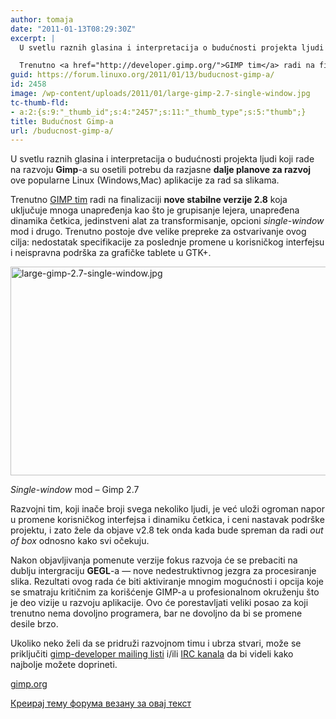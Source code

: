 ```yaml
---
author: tomaja
date: "2011-01-13T08:29:30Z"
excerpt: |
  U svetlu raznih glasina i interpretacija o budućnosti projekta ljudi koji rade na razvoju <strong>Gimp</strong>-a su osetili potrebu da razjasne <strong>dalje planove za razvoj</strong> ove popularne Linux (Windows,Mac) aplikacije za rad sa slikama.

  Trenutno <a href="http://developer.gimp.org/">GIMP tim</a> radi na finalizaciji <strong>nove stabilne verzije 2.8</strong> koja uključuje mnoga unapređenja kao što je grupisanje lejera, unapređena dinamika četkica, jedinstveni alat za transformisanje, opcioni <em>single-window</em> mod i drugo.
guid: https://forum.linuxo.org/2011/01/13/buducnost-gimp-a/
id: 2458
image: /wp-content/uploads/2011/01/large-gimp-2.7-single-window.jpg
tc-thumb-fld:
- a:2:{s:9:"_thumb_id";s:4:"2457";s:11:"_thumb_type";s:5:"thumb";}
title: Budućnost Gimp-a
url: /buducnost-gimp-a/
---
```

U svetlu raznih glasina i interpretacija o budućnosti projekta ljudi koji rade na razvoju **Gimp**-a su osetili potrebu da razjasne **dalje planove za razvoj** ove popularne Linux (Windows,Mac) aplikacije za rad sa slikama.

Trenutno [GIMP tim](http://developer.gimp.org/) radi na finalizaciji **nove stabilne verzije 2.8** koja uključuje mnoga unapređenja kao što je grupisanje lejera, unapređena dinamika četkica, jedinstveni alat za transformisanje, opcioni _single-window_ mod i drugo. Trenutno postoje dve velike prepreke za ostvarivanje ovog cilja: nedostatak specifikacije za poslednje promene u korisničkog interfejsu i neispravna podrška za grafičke tablete u GTK+.

<img class=" size-full wp-image-2457" src="https://linuxo.org/wp-content/uploads/2011/01/large-gimp-2.7-single-window.jpg" width="550" height="334" alt="large-gimp-2.7-single-window.jpg" srcset="https://linuxo.org/wp-content/uploads/2011/01/large-gimp-2.7-single-window.jpg 550w, https://linuxo.org/wp-content/uploads/2011/01/large-gimp-2.7-single-window-300x182.jpg 300w" sizes="(max-width: 550px) 100vw, 550px" /> 

<p class="image">
  <em>Single-window</em> mod &#8211; Gimp 2.7
</p>

Razvojni tim, koji inače broji svega nekoliko ljudi, je već uloži ogroman napor u promene korisničkog interfejsa i dinamiku četkica, i ceni nastavak podrške projektu, i zato žele da objave v2.8 tek onda kada bude spreman da radi _out of box_ odnosno kako svi očekuju.

Nakon objavljivanja pomenute verzije fokus razvoja će se prebaciti na dublju intergraciju **GEGL**-a — nove nedestruktivnog jezgra za procesiranje slika. Rezultati ovog rada će biti aktiviranje mnogim mogućnosti i opcija koje se smatraju kritičnim za korišćenje GIMP-a u profesionalnom okruženju što je deo vizije u razvoju aplikacije. Ovo će porestavljati veliki posao za koji trenutno nema dovoljno programera, bar ne dovoljno da bi se promene desile brzo. 

Ukoliko neko želi da se pridruži razvojnom timu i ubrza stvari, može se priključiti [gimp-developer mailing listi](http://www.gimp.org/mail_lists.html) i/ili [IRC kanala](http://www.gimp.org/irc.html) da bi videli kako najbolje možete doprineti.

<p class="info">
  <a href="http://www.gimp.org/">gimp.org</a>
</p>

[Креирај тему форума везану за овај текст](https://linuxo.org/nova-tema-na-forumu/?se_pid=2458)